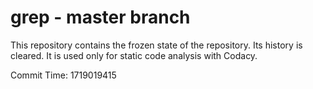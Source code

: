 # grep - master branch

This repository contains the frozen state of the repository.
Its history is cleared. It is used only for static code
analysis with Codacy.

Commit Time: 1719019415